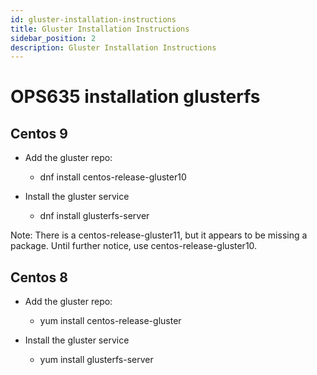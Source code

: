 ```yaml
---
id: gluster-installation-instructions
title: Gluster Installation Instructions
sidebar_position: 2
description: Gluster Installation Instructions
---
```


# OPS635 installation glusterfs

## Centos 9

  - Add the gluster repo:

       - dnf install centos-release-gluster10

  - Install the gluster service

       - dnf install glusterfs-server

Note: There is a centos-release-gluster11, but it appears to be missing a package. Until further notice, use centos-release-gluster10.

## Centos 8

  - Add the gluster repo:

       - yum install centos-release-gluster

  - Install the gluster service

       - yum install glusterfs-server
